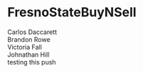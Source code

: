 # FresnoStateBuyNSell

  Carlos Daccarett
 <br> Brandon Rowe
 <br> Victoria Fall
 <br> Johnathan Hill
<br> testing this push
